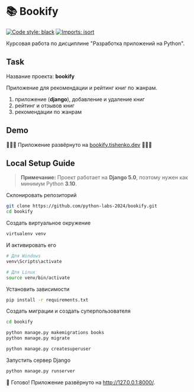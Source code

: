 # 📚 Bookify

[![Code style: black](https://img.shields.io/badge/code%20style-black-000000.svg)](https://github.com/psf/black)
[![Imports: isort](https://img.shields.io/badge/%20imports-isort-%231674b1?style=flat&labelColor=ef8336)](https://pycqa.github.io/isort/)


Курсовая работа по дисциплине "Разработка приложений на Python". 

## Task
Название проекта: **bookify**

Приложение для рекомендации и рейтинг книг по жанрам.
1. приложение (**django**), добавление и удаление книг
2. рейтинг и отзывов книг
3. рекомендации по жанрам

## Demo

🚀🚀🚀 Приложение развёрнуто на [bookify.tishenko.dev](https://bookify.tishenko.dev/) 🚀🚀🚀

## Local Setup Guide

> **Примечание:** Проект работает на **Django 5.0**, поэтому нужен как минимум Python **3.10**.


Склонировать репозиторий

```bash
git clone https://github.com/python-labs-2024/bookify.git
cd bookify
```

Создать виртуальное окружение

```bash
virtualenv venv
```

И активировать его
```powershell
# Для Windows
venv\Scripts\activate
```

```bash
# Для Linux
source venv/bin/activate
```

Установить зависимости

```bash
pip install -r requirements.txt
```

Создать миграции и создать суперпользователя

```bash
cd bookify

python manage.py makemigrations books
python manage.py migrate

python manage.py createsuperuser
```

Запустить сервер Django
```bash
python manage.py runserver
```

🎉 Готово! Приложение развёрнуто на http://127.0.0.1:8000/.